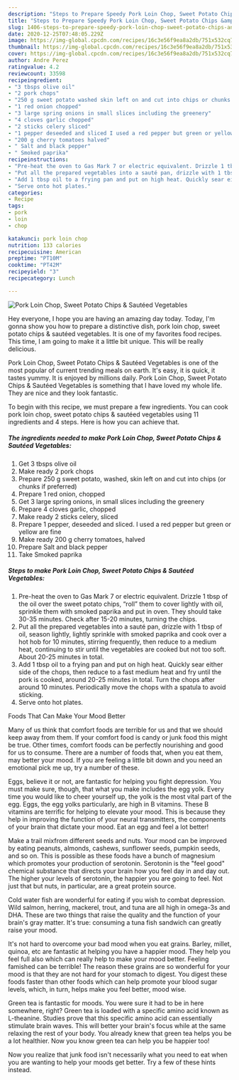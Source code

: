 ```yaml
---
description: "Steps to Prepare Speedy Pork Loin Chop, Sweet Potato Chips &amp;amp; Sautéed Vegetables"
title: "Steps to Prepare Speedy Pork Loin Chop, Sweet Potato Chips &amp;amp; Sautéed Vegetables"
slug: 1406-steps-to-prepare-speedy-pork-loin-chop-sweet-potato-chips-and-amp-sauteed-vegetables
date: 2020-12-25T07:48:05.229Z
image: https://img-global.cpcdn.com/recipes/16c3e56f9ea8a2db/751x532cq70/pork-loin-chop-sweet-potato-chips-sauteed-vegetables-recipe-main-photo.jpg
thumbnail: https://img-global.cpcdn.com/recipes/16c3e56f9ea8a2db/751x532cq70/pork-loin-chop-sweet-potato-chips-sauteed-vegetables-recipe-main-photo.jpg
cover: https://img-global.cpcdn.com/recipes/16c3e56f9ea8a2db/751x532cq70/pork-loin-chop-sweet-potato-chips-sauteed-vegetables-recipe-main-photo.jpg
author: Andre Perez
ratingvalue: 4.2
reviewcount: 33598
recipeingredient:
- "3 tbsps olive oil"
- "2 pork chops"
- "250 g sweet potato washed skin left on and cut into chips or chunks if preferred"
- "1 red onion chopped"
- "3 large spring onions in small slices including the greenery"
- "4 cloves garlic chopped"
- "2 sticks celery sliced"
- "1 pepper deseeded and sliced I used a red pepper but green or yellow are fine"
- "200 g cherry tomatoes halved"
- " Salt and black pepper"
- " Smoked paprika"
recipeinstructions:
- "Pre-heat the oven to Gas Mark 7 or electric equivalent. Drizzle 1 tbsp of the oil over the sweet potato chips, “roll” them to cover lightly with oil, sprinkle them with smoked paprika and put in oven. They should take 30-35 minutes. Check after 15-20 minutes, turning the chips."
- "Put all the prepared vegetables into a sauté pan, drizzle with 1 tbsp of oil, season lightly, lightly sprinkle with smoked paprika and cook over a hot hob for 10 minutes, stirring frequently, then reduce to a medium heat, continuing to stir until the vegetables are cooked but not too soft. About 20-25 minutes in total."
- "Add 1 tbsp oil to a frying pan and put on high heat. Quickly sear either side of the chops, then reduce to a fast medium heat and fry until the pork is cooked, around 20-25 minutes in total. Turn the chops after around 10 minutes. Periodically move the chops with a spatula to avoid sticking."
- "Serve onto hot plates."
categories:
- Recipe
tags:
- pork
- loin
- chop

katakunci: pork loin chop 
nutrition: 133 calories
recipecuisine: American
preptime: "PT10M"
cooktime: "PT42M"
recipeyield: "3"
recipecategory: Lunch

---
```



![Pork Loin Chop, Sweet Potato Chips &amp; Sautéed Vegetables](https://img-global.cpcdn.com/recipes/16c3e56f9ea8a2db/751x532cq70/pork-loin-chop-sweet-potato-chips-sauteed-vegetables-recipe-main-photo.jpg)

Hey everyone, I hope you are having an amazing day today. Today, I'm gonna show you how to prepare a distinctive dish, pork loin chop, sweet potato chips &amp; sautéed vegetables. It is one of my favorites food recipes. This time, I am going to make it a little bit unique. This will be really delicious.

Pork Loin Chop, Sweet Potato Chips &amp; Sautéed Vegetables is one of the most popular of current trending meals on earth. It's easy, it is quick, it tastes yummy. It is enjoyed by millions daily. Pork Loin Chop, Sweet Potato Chips &amp; Sautéed Vegetables is something that I have loved my whole life. They are nice and they look fantastic.




To begin with this recipe, we must prepare a few ingredients. You can cook pork loin chop, sweet potato chips &amp; sautéed vegetables using 11 ingredients and 4 steps. Here is how you can achieve that.

<!--inarticleads1-->

##### The ingredients needed to make Pork Loin Chop, Sweet Potato Chips &amp; Sautéed Vegetables:

1. Get 3 tbsps olive oil
1. Make ready 2 pork chops
1. Prepare 250 g sweet potato, washed, skin left on and cut into chips (or chunks if preferred)
1. Prepare 1 red onion, chopped
1. Get 3 large spring onions, in small slices including the greenery
1. Prepare 4 cloves garlic, chopped
1. Make ready 2 sticks celery, sliced
1. Prepare 1 pepper, deseeded and sliced. I used a red pepper but green or yellow are fine
1. Make ready 200 g cherry tomatoes, halved
1. Prepare  Salt and black pepper
1. Take  Smoked paprika




<!--inarticleads2-->

##### Steps to make Pork Loin Chop, Sweet Potato Chips &amp; Sautéed Vegetables:

1. Pre-heat the oven to Gas Mark 7 or electric equivalent. Drizzle 1 tbsp of the oil over the sweet potato chips, “roll” them to cover lightly with oil, sprinkle them with smoked paprika and put in oven. They should take 30-35 minutes. Check after 15-20 minutes, turning the chips.
1. Put all the prepared vegetables into a sauté pan, drizzle with 1 tbsp of oil, season lightly, lightly sprinkle with smoked paprika and cook over a hot hob for 10 minutes, stirring frequently, then reduce to a medium heat, continuing to stir until the vegetables are cooked but not too soft. About 20-25 minutes in total.
1. Add 1 tbsp oil to a frying pan and put on high heat. Quickly sear either side of the chops, then reduce to a fast medium heat and fry until the pork is cooked, around 20-25 minutes in total. Turn the chops after around 10 minutes. Periodically move the chops with a spatula to avoid sticking.
1. Serve onto hot plates.




Foods That Can Make Your Mood Better


Many of us think that comfort foods are terrible for us and that we should keep away from them. If your comfort food is candy or junk food this might be true. Other times, comfort foods can be perfectly nourishing and good for us to consume. There are a number of foods that, when you eat them, may better your mood. If you are feeling a little bit down and you need an emotional pick me up, try a number of these.

Eggs, believe it or not, are fantastic for helping you fight depression. You must make sure, though, that what you make includes the egg yolk. Every time you would like to cheer yourself up, the yolk is the most vital part of the egg. Eggs, the egg yolks particularly, are high in B vitamins. These B vitamins are terrific for helping to elevate your mood. This is because they help in improving the function of your neural transmitters, the components of your brain that dictate your mood. Eat an egg and feel a lot better!

Make a trail mixfrom different seeds and nuts. Your mood can be improved by eating peanuts, almonds, cashews, sunflower seeds, pumpkin seeds, and so on. This is possible as these foods have a bunch of magnesium which promotes your production of serotonin. Serotonin is the "feel good" chemical substance that directs your brain how you feel day in and day out. The higher your levels of serotonin, the happier you are going to feel. Not just that but nuts, in particular, are a great protein source.

Cold water fish are wonderful for eating if you wish to combat depression. Wild salmon, herring, mackerel, trout, and tuna are all high in omega-3s and DHA. These are two things that raise the quality and the function of your brain's gray matter. It's true: consuming a tuna fish sandwich can greatly raise your mood. 

It's not hard to overcome your bad mood when you eat grains. Barley, millet, quinoa, etc are fantastic at helping you have a happier mood. They help you feel full also which can really help to make your mood better. Feeling famished can be terrible! The reason these grains are so wonderful for your mood is that they are not hard for your stomach to digest. You digest these foods faster than other foods which can help promote your blood sugar levels, which, in turn, helps make you feel better, mood wise.

Green tea is fantastic for moods. You were sure it had to be in here somewhere, right? Green tea is loaded with a specific amino acid known as L-theanine. Studies prove that this specific amino acid can essentially stimulate brain waves. This will better your brain's focus while at the same relaxing the rest of your body. You already knew that green tea helps you be a lot healthier. Now you know green tea can help you be happier too!

Now you realize that junk food isn't necessarily what you need to eat when you are wanting to help your moods get better. Try  a few  of  these  hints  instead.


